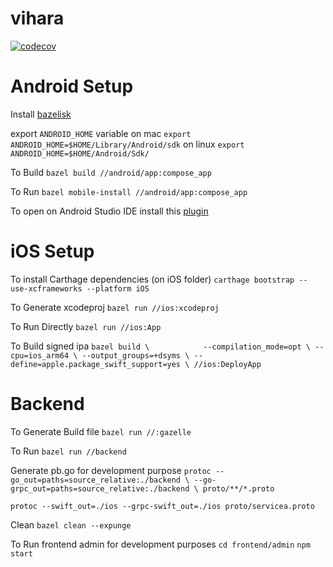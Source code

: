 # vihara
[![codecov](https://codecov.io/gh/herlianzhang/vihara/graph/badge.svg?token=DM5R8PWQQV)](https://codecov.io/gh/herlianzhang/vihara)

# Android Setup

Install [bazelisk](https://github.com/bazelbuild/bazelisk)

export `ANDROID_HOME` variable
on mac `export ANDROID_HOME=$HOME/Library/Android/sdk`
on linux `export ANDROID_HOME=$HOME/Android/Sdk/`

To Build
`bazel build //android/app:compose_app`

To Run
`bazel mobile-install //android/app:compose_app`

To open on Android Studio IDE
install this [plugin](https://plugins.jetbrains.com/plugin/9185-bazel-for-android-studio)

# iOS Setup
To install Carthage dependencies (on iOS folder)
`carthage bootstrap --use-xcframeworks --platform iOS`

To Generate xcodeproj
`bazel run //ios:xcodeproj`

To Run Directly
`bazel run //ios:App`

To Build signed ipa
`bazel build \           
  --compilation_mode=opt \
  --cpu=ios_arm64 \
  --output_groups=+dsyms \
  --define=apple.package_swift_support=yes \
  //ios:DeployApp`

# Backend

To Generate Build file
`bazel run //:gazelle`

To Run
`bazel run //backend`

Generate pb.go for development purpose
`protoc --go_out=paths=source_relative:./backend \
    --go-grpc_out=paths=source_relative:./backend \
    proto/**/*.proto`

`protoc --swift_out=./ios --grpc-swift_out=./ios proto/servicea.proto`

Clean
`bazel clean --expunge`

To Run frontend admin for development purposes
`cd frontend/admin`
`npm start`